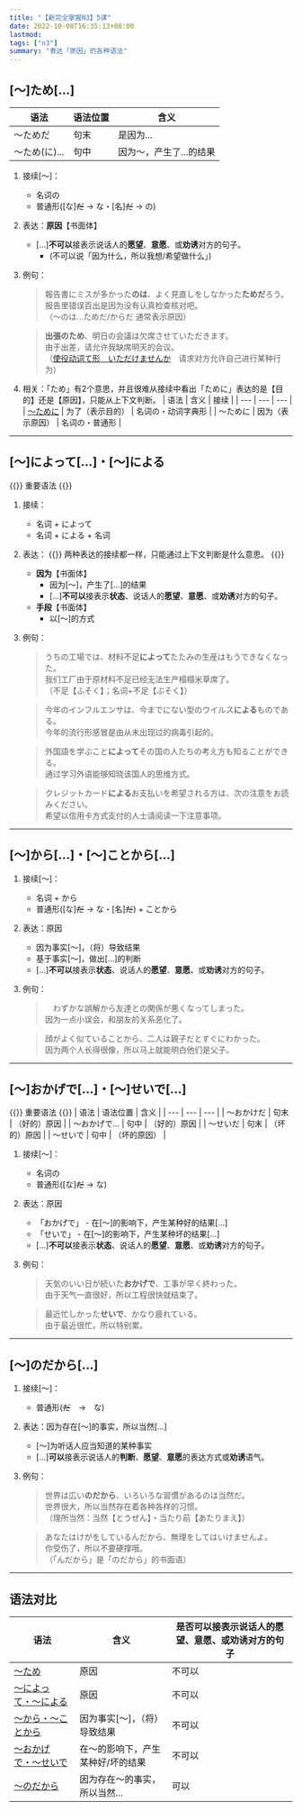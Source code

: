 ```yaml
---
title: "【新完全掌握N3】5课"
date: 2022-10-08T16:35:13+08:00
lastmod: 
tags: ["n3"]
summary: "表达「原因」的各种语法"
---
```


## [〜]ため[...]
| 语法 | 语法位置 | 含义 |
| --- | --- | --- |
| 〜ためだ | 句末 | 是因为... |
| 〜ため(に)... | 句中 | 因为～，产生了...的结果 |

1. 接续[〜]：
    - 名词の
    - 普通形([な]~~だ~~ → な・[名]~~だ~~ → の)
2. 表达：**原因**【书面体】
    - [...]**不可以**接表示说话人的**愿望**、**意愿**、或**劝诱**对方的句子。
        - (不可以说「因为什么，所以我想/希望做什么」)

3. 例句：
    > 報告書にミスが多かった**のは**、よく見直しをしなかった**ためだ**ろう。  
    报告里错误百出是因为没有认真检查核对吧。  
    （〜のは...ためだ/からだ 通常表示原因）

    > **出張のため**、明日の会議は欠席させていただきます。  
    由于出差，请允许我缺席明天的会议。  
    （[使役动词て形　いただけませんか](/minnano/48/#使役动词て形いただけませんか)　请求对方允许自己进行某种行为）

4. 相关：「ため」有2个意思，并且很难从接续中看出「ために」表达的是【目的】还是【原因】，只能从上下文判断。
    | 语法 | 含义 | 接续 |
    | --- | --- | --- |
    | [～ために](/minnano/42/#动词字典形名词のために) | 为了（表示目的） | 名词の・动词字典形 |
    | ～ために | 因为（表示原因） | 名词の・普通形 |

---
## [〜]によって[...]・[〜]による
{{<badge>}}
重要语法
{{</badge>}}
1. 接续：
    - 名词 + によって
    - 名词 + による + 名词
2. 表达：
{{<alert>}}
两种表达的接续都一样，只能通过上下文判断是什么意思。
{{</alert>}}
    - **因为**【书面体】
        - 因为[～]，产生了[...]的结果
        - [...]**不可以**接表示**状态**、说话人的**愿望**、**意愿**、或**劝诱**对方的句子。
    - **手段**【书面体】
        - 以[～]的方式

3. 例句：
    > うちの工場では、材料不足**によって**たたみの生産はもうできなくなった。  
    我们工厂由于原材料不足已经无法生产榻榻米草席了。  
    （不足【ふそく】；名词+不足【ぶそく】）

    > 今年のインフルエンサは、今までにない型のウイルス**による**ものである。  
    今年的流行形感冒是由从未出现过的病毒引起的。

    > 外国語を学ぶこと**によって**その国の人たちの考え方も知ることができる。  
    通过学习外语能够知晓该国人的思维方式。

    > クレジットカード**による**お支払いを希望される方は、次の注意をお読みください。  
    希望以信用卡方式支付的人士请阅读一下注意事项。

---
## [〜]から[...]・[〜]ことから[...]
1. 接续[〜]：
    - 名词 + から
    - 普通形([な]~~だ~~ → な・[名]~~だ~~) + ことから
2. 表达：原因
    - 因为事实[〜]，（将）导致结果
    - 基于事实[〜]，做出[...]的判断
    - [...]**不可以**接表示**状态**、说话人的**愿望**、**意愿**、或**劝诱**对方的句子。

3. 例句：

    >　わずかな誤解から友達との関係が悪くなってしまった。  
    因为一点小误会，和朋友的关系恶化了。

    > 顔がよく似ていることから、二人は親子だとすぐにわかった。  
    因为两个人长得很像，所以马上就能明白他们是父子。

---
## [〜]おかげで[...]・[〜]せいで[...]
{{<alert>}}
重要语法
{{</alert>}}
| 语法 | 语法位置 | 含义 |
| --- | --- | --- |
| 〜おかけだ | 句末 | （好的）原因 |
| 〜おかげで... | 句中 | （好的）原因 |
| 〜せいだ | 句末 | （坏的）原因 |
| 〜せいで | 句中 | （坏的原因） |

1. 接续[〜]：
    - 名词の
    - 普通形([な]~~だ~~ → な)
2. 表达：原因
    - 「おかげで」 - 在[〜]的影响下，产生某种好的结果[...]
    - 「せいで」 - 在[〜]的影响下，产生某种坏的结果[...]
    - [...]**不可以**接表示**状态**、说话人的**愿望**、**意愿**、或**劝诱**对方的句子。
3. 例句： 
    > 天気のいい日が続いた**おかげで**、工事が早く終わった。  
    由于天气一直很好，所以工程很快就结束了。

    > 最近忙しかった**せいで**、かなり疲れている。  
    由于最近很忙，所以特别累。

---
## [〜]のだから[...]
1. 接续[〜]：
    - 普通形(~~だ~~　→　な)
2. 表达：因为存在[〜]的事实，所以当然[...]
    - [〜]为听话人应当知道的某种事实
    - [...]**可以**接表示说话人的**判断**、**愿望**、**意愿**的表达方式或**劝诱**语气。
3. 例句：

    > 世界は広い**のだから**、いろいろな習慣があるのは当然だ。  
    世界很大，所以当然存在着各种各样的习惯。  
    （理所当然：当然【とうぜん】・当たり前【あたりまえ】）

    > あなたはけがをしているんだから、無理をしてはいけませんよ。  
    你受伤了，所以不要硬撑哦。  
    （「んだから」是「のだから」的书面语）

---
## 语法对比
| 语法 | 含义 | 是否可以接表示说话人的愿望、意愿、或劝诱对方的句子 |
| --- | --- | --- |
| [〜ため](/n3/5/#ため) | 原因 | 不可以 |
| [〜によって・〜による](/n3/5/#によってによる) | 原因 | 不可以 |
| [〜から・〜ことから](/n3/5/#からことから) | 因为事实[〜]，（将）导致结果 | 不可以 |
| [〜おかげで・〜せいで](/n3/5/#おかげでせいで) |  在〜的影响下，产生某种好/坏的结果 | 不可以 |
| [〜のだから](/n3/5/#のだから) |  因为存在〜的事实，所以当然...| 可以 |
